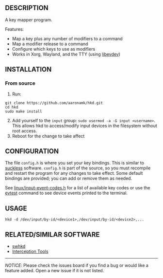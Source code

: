 ## DESCRIPTION
A key mapper program.

Features:
* Map a key plus any number of modifiers to a command
* Map a modifier release to a command
* Configure which keys to use as modifiers
* Works in Xorg, Wayland, and the TTY (using [libevdev](https://www.freedesktop.org/software/libevdev/doc/latest/index.html))

## INSTALLATION
### From source
1. Run:
```
git clone https://github.com/aaronamk/hkd.git
cd hkd
sudo make install
```
2. Add yourself to the `input` group: `sudo usermod -a -G input <username>`. This allows hkd to access/modify input devices in the filesystem without root access.
3. Reboot for the change to take affect

## CONFIGURATION
The file `config.h` is where you set your key bindings. This is similar to [suckless](https://suckless.org/philosophy) software. `config.h` is part of the source, so you must recompile and restart the program for any changes to take effect. Some default bindings are provided; you can add or remove them as needed.

See [linux/input-event-codes.h](https://github.com/torvalds/linux/blob/master/include/uapi/linux/input-event-codes.h) for a list of available key codes or use the [evtest](https://gitlab.freedesktop.org/libevdev/evtest) command to see device events printed to the terminal.

## USAGE
```
hkd -d /dev/input/by-id/<device1>,/dev/input/by-id/<device2>,...
```

## RELATED/SIMILAR SOFTWARE
* [swhkd](https://github.com/waycrate/swhkd)
* [Interception Tools](https://gitlab.com/interception/linux/tools)
---

*NOTICE*: Please check the issues board if you find a bug or would like a feature added. Open a new issue if it is not listed.
